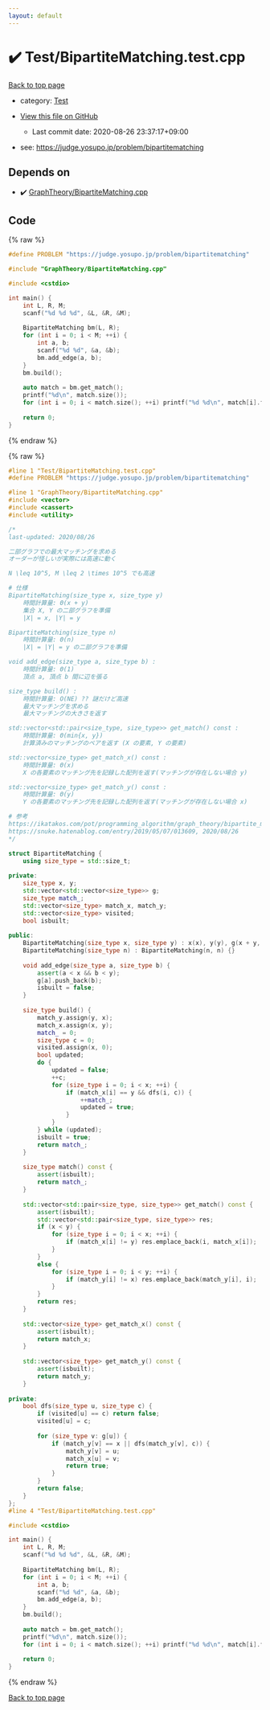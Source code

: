 ```yaml
---
layout: default
---
```


<!-- mathjax config similar to math.stackexchange -->
<script type="text/javascript" async
  src="https://cdnjs.cloudflare.com/ajax/libs/mathjax/2.7.5/MathJax.js?config=TeX-MML-AM_CHTML">
</script>
<script type="text/x-mathjax-config">
  MathJax.Hub.Config({
    TeX: { equationNumbers: { autoNumber: "AMS" }},
    tex2jax: {
      inlineMath: [ ['$','$'] ],
      processEscapes: true
    },
    "HTML-CSS": { matchFontHeight: false },
    displayAlign: "left",
    displayIndent: "2em"
  });
</script>

<script type="text/javascript" src="https://cdnjs.cloudflare.com/ajax/libs/jquery/3.4.1/jquery.min.js"></script>
<script src="https://cdn.jsdelivr.net/npm/jquery-balloon-js@1.1.2/jquery.balloon.min.js" integrity="sha256-ZEYs9VrgAeNuPvs15E39OsyOJaIkXEEt10fzxJ20+2I=" crossorigin="anonymous"></script>
<script type="text/javascript" src="../../assets/js/copy-button.js"></script>
<link rel="stylesheet" href="../../assets/css/copy-button.css" />


# :heavy_check_mark: Test/BipartiteMatching.test.cpp

<a href="../../index.html">Back to top page</a>

* category: <a href="../../index.html#0cbc6611f5540bd0809a388dc95a615b">Test</a>
* <a href="{{ site.github.repository_url }}/blob/master/Test/BipartiteMatching.test.cpp">View this file on GitHub</a>
    - Last commit date: 2020-08-26 23:37:17+09:00


* see: <a href="https://judge.yosupo.jp/problem/bipartitematching">https://judge.yosupo.jp/problem/bipartitematching</a>


## Depends on

* :heavy_check_mark: <a href="../../library/GraphTheory/BipartiteMatching.cpp.html">GraphTheory/BipartiteMatching.cpp</a>


## Code

<a id="unbundled"></a>
{% raw %}
```cpp
#define PROBLEM "https://judge.yosupo.jp/problem/bipartitematching"

#include "GraphTheory/BipartiteMatching.cpp"

#include <cstdio>

int main() {
	int L, R, M;
	scanf("%d %d %d", &L, &R, &M);
	
	BipartiteMatching bm(L, R);
	for (int i = 0; i < M; ++i) {
		int a, b;
		scanf("%d %d", &a, &b);
		bm.add_edge(a, b);
	}
	bm.build();
	
	auto match = bm.get_match();
	printf("%d\n", match.size());
	for (int i = 0; i < match.size(); ++i) printf("%d %d\n", match[i].first, match[i].second);
	
	return 0;
}
```
{% endraw %}

<a id="bundled"></a>
{% raw %}
```cpp
#line 1 "Test/BipartiteMatching.test.cpp"
#define PROBLEM "https://judge.yosupo.jp/problem/bipartitematching"

#line 1 "GraphTheory/BipartiteMatching.cpp"
#include <vector>
#include <cassert>
#include <utility>

/*
last-updated: 2020/08/26

二部グラフでの最大マッチングを求める
オーダーが怪しいが実際には高速に動く

N \leq 10^5, M \leq 2 \times 10^5 でも高速

# 仕様
BipartiteMatching(size_type x, size_type y)
	時間計算量: Θ(x + y)
	集合 X, Y の二部グラフを準備
	|X| = x, |Y| = y

BipartiteMatching(size_type n)
	時間計算量: Θ(n)
	|X| = |Y| = y の二部グラフを準備

void add_edge(size_type a, size_type b) :
	時間計算量: Θ(1)
	頂点 a, 頂点 b 間に辺を張る

size_type build() :
	時間計算量: O(NE) ?? 謎だけど高速
	最大マッチングを求める
	最大マッチングの大きさを返す

std::vector<std::pair<size_type, size_type>> get_match() const :
	時間計算量: Θ(min{x, y})
	計算済みのマッチングのペアを返す (X の要素, Y の要素)

std::vector<size_type> get_match_x() const :
	時間計算量: Θ(x)
	X の各要素のマッチング先を記録した配列を返す(マッチングが存在しない場合 y)

std::vector<size_type> get_match_y() const :
	時間計算量: Θ(y)
	Y の各要素のマッチング先を記録した配列を返す(マッチングが存在しない場合 x)

# 参考
https://ikatakos.com/pot/programming_algorithm/graph_theory/bipartite_matching, 2020/03/05
https://snuke.hatenablog.com/entry/2019/05/07/013609, 2020/08/26
*/

struct BipartiteMatching {
	using size_type = std::size_t;
	
private:
	size_type x, y;
	std::vector<std::vector<size_type>> g;
	size_type match_;
	std::vector<size_type> match_x, match_y;
	std::vector<size_type> visited;
	bool isbuilt;
	
public:
	BipartiteMatching(size_type x, size_type y) : x(x), y(y), g(x + y, std::vector<size_type>()), isbuilt(false) {}
	BipartiteMatching(size_type n) : BipartiteMatching(n, n) {}
	
	void add_edge(size_type a, size_type b) {
		assert(a < x && b < y);
		g[a].push_back(b);
		isbuilt = false;
	}
	
	size_type build() {
		match_y.assign(y, x);
		match_x.assign(x, y);
		match_ = 0;
		size_type c = 0;
		visited.assign(x, 0);
		bool updated;
		do {
			updated = false;
			++c;
			for (size_type i = 0; i < x; ++i) {
				if (match_x[i] == y && dfs(i, c)) {
					++match_;
					updated = true;
				}
			}
		} while (updated);
		isbuilt = true;
		return match_;
	}
	
	size_type match() const {
		assert(isbuilt);
		return match_;
	}
	
	std::vector<std::pair<size_type, size_type>> get_match() const {
		assert(isbuilt);
		std::vector<std::pair<size_type, size_type>> res;
		if (x < y) {
			for (size_type i = 0; i < x; ++i) {
				if (match_x[i] != y) res.emplace_back(i, match_x[i]);
			}
		}
		else {
			for (size_type i = 0; i < y; ++i) {
				if (match_y[i] != x) res.emplace_back(match_y[i], i);
			}
		}
		return res;
	}
	
	std::vector<size_type> get_match_x() const {
		assert(isbuilt);
		return match_x;
	}
	
	std::vector<size_type> get_match_y() const {
		assert(isbuilt);
		return match_y;
	}
	
private:
	bool dfs(size_type u, size_type c) {
		if (visited[u] == c) return false;
		visited[u] = c;
		
		for (size_type v: g[u]) {
			if (match_y[v] == x || dfs(match_y[v], c)) {
				match_y[v] = u;
				match_x[u] = v;
				return true;
			}
		}
		return false;
	}
};
#line 4 "Test/BipartiteMatching.test.cpp"

#include <cstdio>

int main() {
	int L, R, M;
	scanf("%d %d %d", &L, &R, &M);
	
	BipartiteMatching bm(L, R);
	for (int i = 0; i < M; ++i) {
		int a, b;
		scanf("%d %d", &a, &b);
		bm.add_edge(a, b);
	}
	bm.build();
	
	auto match = bm.get_match();
	printf("%d\n", match.size());
	for (int i = 0; i < match.size(); ++i) printf("%d %d\n", match[i].first, match[i].second);
	
	return 0;
}

```
{% endraw %}

<a href="../../index.html">Back to top page</a>

